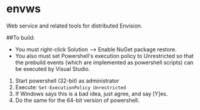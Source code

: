 envws
=====

Web service and related tools for distributed Envision.

##To build:

* You must right-click Solution --> Enable NuGet package restore.
* You also must set Powershell's execution policy to Unrestricted so that the prebuild events (which are implemented as powershell scripts) can be executed by Visual Studio.
 1. Start powershell (32-bit) as administrator
 2. Execute: `Set-ExecutionPolicy Unrestricted`
 3. If Windows says this is a bad idea, just agree, and say [Y]es.
 4. Do the same for the 64-bit version of powershell.
  
